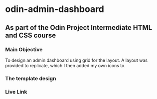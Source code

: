 # odin-admin-dashboard
## As part of the Odin Project Intermediate HTML and CSS course


### Main Objective

To design an admin dashboard using grid for the layout. A layout was provided to replicate, which
I then added my own icons to.

### The template design



### Live Link

